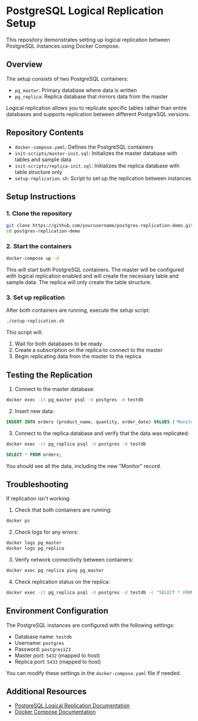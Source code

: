 # PostgreSQL Logical Replication Setup

This repository demonstrates setting up logical replication between PostgreSQL instances using Docker Compose.

## Overview

The setup consists of two PostgreSQL containers:

- `pg_master`: Primary database where data is written
- `pg_replica`: Replica database that mirrors data from the master

Logical replication allows you to replicate specific tables rather than entire databases and supports replication between different PostgreSQL versions.

## Repository Contents

- `docker-compose.yaml`: Defines the PostgreSQL containers
- `init-scripts/master-init.sql`: Initializes the master database with tables and sample data
- `init-scripts/replica-init.sql`: Initializes the replica database with table structure only
- `setup-replication.sh`: Script to set up the replication between instances

## Setup Instructions

### 1. Clone the repository

```bash
git clone https://github.com/yourusername/postgres-replication-demo.git
cd postgres-replication-demo
```

### 2. Start the containers

```bash
docker-compose up -d
```

This will start both PostgreSQL containers. The master will be configured with logical replication enabled and will create the necessary table and sample data. The replica will only create the table structure.

### 3. Set up replication

After both containers are running, execute the setup script:

```bash
./setup-replication.sh
```

This script will:

1. Wait for both databases to be ready
2. Create a subscription on the replica to connect to the master
3. Begin replicating data from the master to the replica

## Testing the Replication

1. Connect to the master database:

```bash
docker exec -it pg_master psql -U postgres -d testdb
```

2. Insert new data:

```sql
INSERT INTO orders (product_name, quantity, order_date) VALUES ('Monitor', 1, '2025-04-01');
```

3. Connect to the replica database and verify that the data was replicated:

```bash
docker exec -it pg_replica psql -U postgres -d testdb
```

```sql
SELECT * FROM orders;
```

You should see all the data, including the new "Monitor" record.

## Troubleshooting

If replication isn't working:

1. Check that both containers are running:

```bash
docker ps
```

2. Check logs for any errors:

```bash
docker logs pg_master
docker logs pg_replica
```

3. Verify network connectivity between containers:

```bash
docker exec pg_replica ping pg_master
```

4. Check replication status on the replica:

```bash
docker exec -it pg_replica psql -U postgres -d testdb -c "SELECT * FROM pg_stat_subscription;"
```

## Environment Configuration

The PostgreSQL instances are configured with the following settings:

- Database name: `testdb`
- Username: `postgres`
- Password: `postgres123`
- Master port: `5432` (mapped to host)
- Replica port: `5433` (mapped to host)

You can modify these settings in the `docker-compose.yaml` file if needed.

## Additional Resources

- [PostgreSQL Logical Replication Documentation](https://www.postgresql.org/docs/current/logical-replication.html)
- [Docker Compose Documentation](https://docs.docker.com/compose/)
